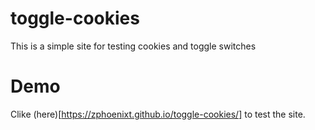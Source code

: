 # toggle-cookies

This is a simple site for testing cookies and toggle switches

# Demo

Clike (here)[https://zphoenixt.github.io/toggle-cookies/] to test the site.
